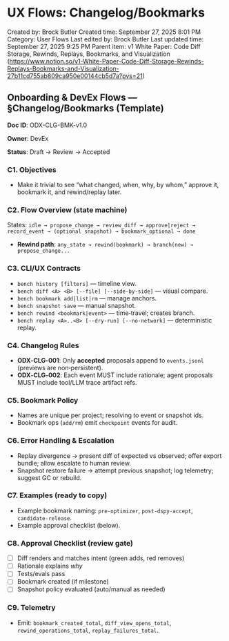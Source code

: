 # UX Flows: Changelog/Bookmarks

Created by: Brock Butler
Created time: September 27, 2025 8:01 PM
Category: User Flows
Last edited by: Brock Butler
Last updated time: September 27, 2025 9:25 PM
Parent item: v1 White Paper: Code Diff Storage, Rewinds, Replays, Bookmarks, and Visualization (https://www.notion.so/v1-White-Paper-Code-Diff-Storage-Rewinds-Replays-Bookmarks-and-Visualization-27b11cd755ab809ca950e00144cb5d7a?pvs=21)

## Onboarding & DevEx Flows — §Changelog/Bookmarks (Template)

**Doc ID**: ODX-CLG-BMK-v1.0

**Owner**: DevEx

**Status**: Draft → Review → Accepted

### C1. Objectives

- Make it trivial to see “what changed, when, why, by whom,” approve it, bookmark it, and rewind/replay later.

### C2. Flow Overview (state machine)

States: `idle → propose_change → review_diff → approve|reject → record_event → (optional snapshot) → bookmark_optional → done`

- **Rewind path**: `any_state → rewind(bookmark) → branch(new) → propose_change...`

### C3. CLI/UX Contracts

- `bench history [filters]` — timeline view.
- `bench diff <A> <B> [--file] [--side-by-side]` — visual compare.
- `bench bookmark add|list|rm` — manage anchors.
- `bench snapshot save` — manual snapshot.
- `bench rewind <bookmark|event>` — time‑travel; creates branch.
- `bench replay <A>..<B> [--dry-run] [--no-network]` — deterministic replay.

### C4. Changelog Rules

- **ODX‑CLG‑001**: Only **accepted** proposals append to `events.jsonl` (previews are non‑persistent).
- **ODX‑CLG‑002**: Each event MUST include rationale; agent proposals MUST include tool/LLM trace artifact refs.

### C5. Bookmark Policy

- Names are unique per project; resolving to event or snapshot ids.
- Bookmark ops (`add/rm`) emit `checkpoint` events for audit.

### C6. Error Handling & Escalation

- Replay divergence → present diff of expected vs observed; offer export bundle; allow escalate to human review.
- Snapshot restore failure → attempt previous snapshot; log telemetry; suggest GC or rebuild.

### C7. Examples (ready to copy)

- Example bookmark naming: `pre-optimizer`, `post-dspy-accept`, `candidate-release`.
- Example approval checklist (below).

### C8. Approval Checklist (review gate)

- [ ]  Diff renders and matches intent (green adds, red removes)
- [ ]  Rationale explains *why*
- [ ]  Tests/evals pass
- [ ]  Bookmark created (if milestone)
- [ ]  Snapshot policy evaluated (auto/manual as needed)

### C9. Telemetry

- Emit: `bookmark_created_total`, `diff_view_opens_total`, `rewind_operations_total`, `replay_failures_total`.